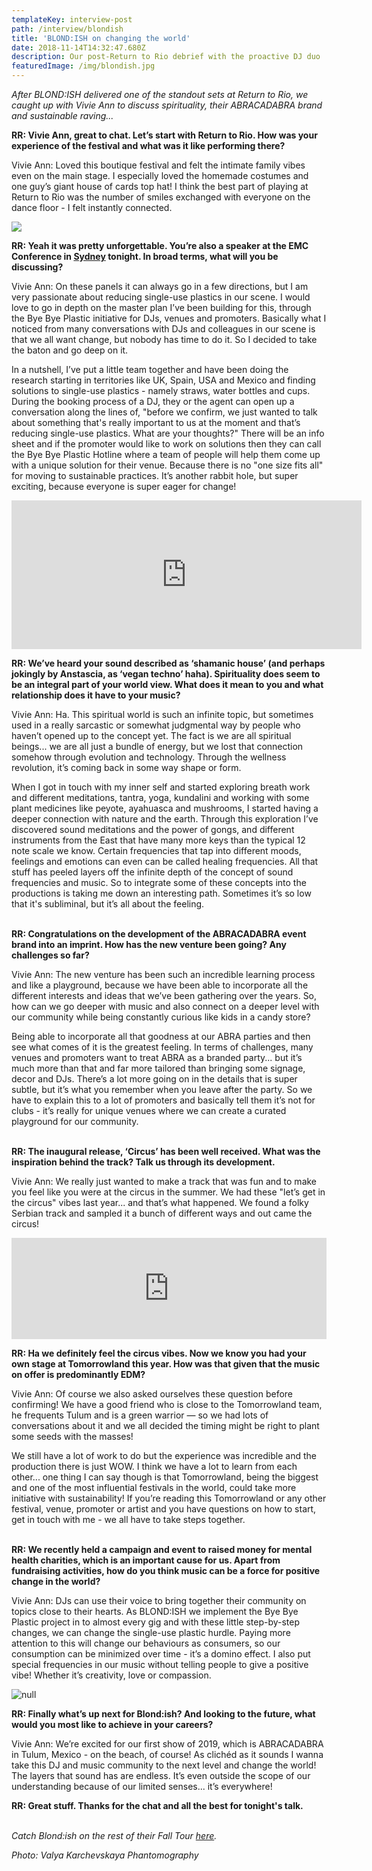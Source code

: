 ```yaml
---
templateKey: interview-post
path: /interview/blondish
title: 'BLOND:ISH on changing the world'
date: 2018-11-14T14:32:47.680Z
description: Our post-Return to Rio debrief with the proactive DJ duo
featuredImage: /img/blondish.jpg
---
```

_After BLOND:ISH delivered one of the standout sets at Return to Rio, we caught up with Vivie Ann to discuss spirituality, their ABRACADABRA brand and sustainable raving..._

**RR: Vivie Ann, great to chat. Let’s start with Return to Rio. How was your experience of the festival and what was it like performing there?**

Vivie Ann: Loved this boutique festival and felt the intimate family vibes even on the main stage. I especially loved the homemade costumes and one guy’s giant house of cards top hat! I think the best part of playing at Return to Rio was the number of smiles exchanged with everyone on the dance floor - I felt instantly connected.

![](/img/blondish-ludlow.jpeg)

**RR: Yeah it was pretty unforgettable. You’re also a speaker at the EMC Conference in [Sydney](https://www.ravereviewz.net/events) tonight. In broad terms, what will you be discussing?**

Vivie Ann: On these panels it can always go in a few directions, but I am very passionate about reducing single-use plastics in our scene. I would love to go in depth on the master plan I’ve been building for this, through the Bye Bye Plastic initiative for DJs, venues and promoters. Basically what I noticed from many conversations with DJs and colleagues in our scene is that we all want change, but nobody has time to do it. So I decided to take the baton and go deep on it.

In a nutshell, I’ve put a little team together and have been doing the research starting in territories like UK, Spain, USA and Mexico and finding solutions to single-use plastics - namely straws, water bottles and cups. During the booking process of a DJ, they or the agent can open up a conversation along the lines of, "before we confirm, we just wanted to talk about something that's really important to us at the moment and that’s reducing single-use plastics. What are your thoughts?" There will be an info sheet and if the promoter would like to work on solutions then they can call the Bye Bye Plastic Hotline where a team of people will help them come up with a unique solution for their venue. Because there is no "one size fits all" for moving to sustainable practices. It’s another rabbit hole, but super exciting, because everyone is super eager for change!

<iframe src="https://www.facebook.com/plugins/video.php?href=https%3A%2F%2Fwww.facebook.com%2FBlondish%2Fvideos%2F352404768843842%2F&show_text=0&width=560" width="560" height="238" style="border:none;overflow:hidden" scrolling="no" frameborder="0" allowTransparency="true" allowFullScreen="true"></iframe>

**RR: We’ve heard your sound described as ‘shamanic house’ (and perhaps jokingly by Anstascia, as ‘vegan techno’ haha). Spirituality does seem to be an integral part of your world view. What does it mean to you and what relationship does it have to your music?**

Vivie Ann: Ha. This spiritual world is such an infinite topic, but sometimes used in a really sarcastic or somewhat judgmental way by people who haven’t opened up to the concept yet. The fact is we are all spiritual beings... we are all just a bundle of energy, but we lost that connection somehow through evolution and technology. Through the wellness revolution, it’s coming back in some way shape or form. 

When I got in touch with my inner self and started exploring breath work and different meditations, tantra, yoga, kundalini and working with some plant medicines like peyote, ayahuasca and mushrooms, I started having a deeper connection with nature and the earth. Through this exploration I’ve discovered sound meditations and the power of gongs, and different instruments from the East that have many more keys than the typical 12 note scale we know. Certain frequencies that tap into different moods, feelings and emotions can even can be called healing frequencies. All that stuff has peeled layers off the infinite depth of the concept of sound frequencies and music. So to integrate some of these concepts into the productions is taking me down an interesting path. Sometimes it’s so low that it's subliminal, but it’s all about the feeling. 
<br><br>

**RR: Congratulations on the development of the ABRACADABRA event brand into an imprint. How has the new venture been going? Any challenges so far?**

Vivie Ann: The new venture has been such an incredible learning process and like a playground, because we have been able to incorporate all the different interests and ideas that we’ve been gathering over the years. So, how can we go deeper with music and also connect on a deeper level with our community while being constantly curious like kids in a candy store? 

Being able to incorporate all that goodness at our ABRA parties and then see what comes of it is the greatest feeling. In terms of challenges, many venues and promoters want to treat ABRA as a branded party... but it’s much more than that and far more tailored than bringing some signage, decor and DJs. There’s a lot more going on in the details that is super subtle, but it’s what you remember when you leave after the party. So we have to explain this to a lot of promoters and basically tell them it’s not for clubs - it’s really for unique venues where we can create a curated playground for our community.
<br><br> 

**RR: The inaugural release, ‘Circus’ has been well received. What was the inspiration behind the track? Talk us through its development.**

Vivie Ann: We really just wanted to make a track that was fun and to make you feel like you were at the circus in the summer.  We had these "let’s get in the circus" vibes last year... and that’s what happened. We found a folky Serbian track and sampled it a bunch of different ways and out came the circus! 

<iframe src="https://embed.beatport.com/?id=10959995&type=track" width="100%" height="162" frameborder="0" scrolling="no" style="max-width:600px;"></iframe>

**RR: Ha we definitely feel the circus vibes. Now we know you had your own stage at Tomorrowland this year. How was that given that the music on offer is predominantly EDM?**

Vivie Ann: Of course we also asked ourselves these question before confirming! We have a good friend who is close to the Tomorrowland team, he frequents Tulum and is a green warrior — so we had lots of conversations about it and we all decided the timing might be right to plant some seeds with the masses! 

We still have a lot of work to do but the experience was incredible and the production there is just WOW. I think we have a lot to learn from each other... one thing I can say though is that Tomorrowland, being the biggest and one of the most influential festivals in the world, could take more initiative with sustainability! If you’re reading this Tomorrowland or any other festival, venue, promoter or artist and you have questions on how to start, get in touch with me - we all have to take steps together.
<br><br>

**RR: We recently held a campaign and event to raised money for mental health charities, which is an important cause for us. Apart from fundraising activities, how do you think music can be a force for positive change in the world?**

Vivie Ann: DJs can use their voice to bring together their community on topics close to their hearts. As BLOND:ISH we implement the Bye Bye Plastic project in to almost every gig and with these little step-by-step changes, we can change the single-use plastic hurdle. Paying more attention to this will change our behaviours as consumers, so our consumption can be minimized over time - it’s a domino effect. I also put special frequencies in our music without telling people to give a positive vibe! Whether it’s creativity, love or compassion.

![null](/img/blondish-ibiza.jpg)

**RR: Finally what’s up next for Blond:ish? And looking to the future, what would you most like to achieve in your careers?**

Vivie Ann: We’re excited for our first show of 2019, which is ABRACADABRA in Tulum, Mexico - on the beach, of course! As clichéd as it sounds I wanna take this DJ and music community to the next level and change the world! The layers that sound has are endless. It’s even outside the scope of our understanding because of our limited senses... it’s everywhere!

**RR: Great stuff. Thanks for the chat and all the best for tonight's talk.**
<br><br>

_Catch Blond:ish on the rest of their Fall Tour [here](https://www.facebook.com/Blondish/videos/2067841063268365/)._

_Photo: Valya Karchevskaya Phantomography_
